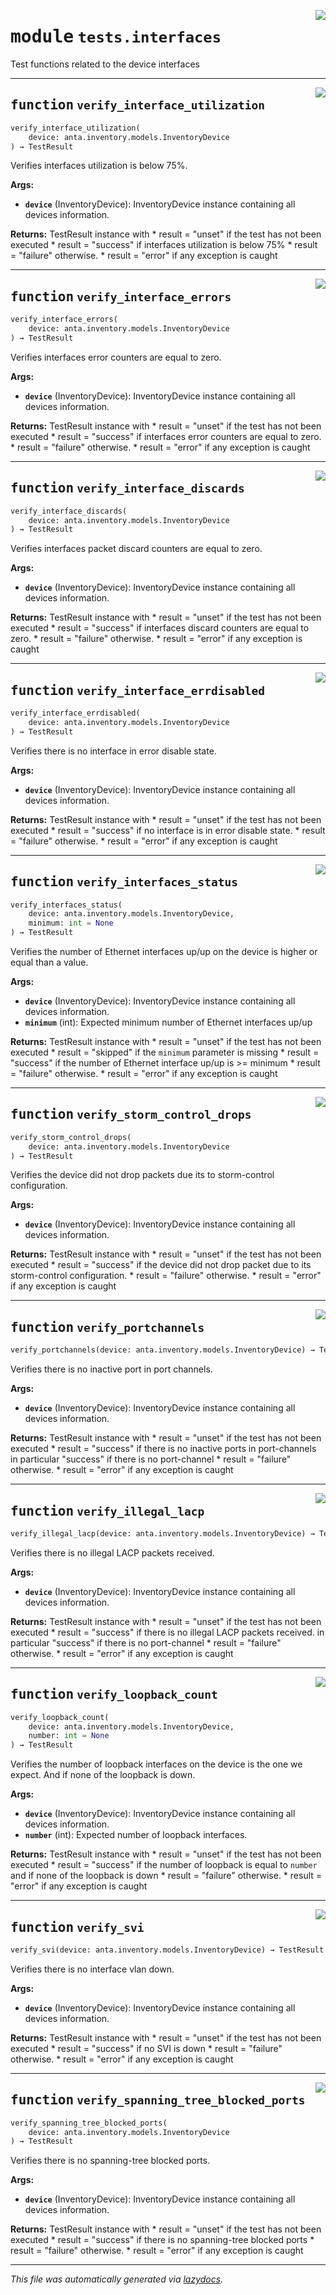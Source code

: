 <!-- markdownlint-disable -->

<a href="../../anta/tests/interfaces.py#L0"><img align="right" style="float:right;" src="https://img.shields.io/badge/-source-cccccc?style=flat-square"></a>

# <kbd>module</kbd> `tests.interfaces`
Test functions related to the device interfaces 


---

<a href="../../anta/tests/interfaces.py#L12"><img align="right" style="float:right;" src="https://img.shields.io/badge/-source-cccccc?style=flat-square"></a>

## <kbd>function</kbd> `verify_interface_utilization`

```python
verify_interface_utilization(
    device: anta.inventory.models.InventoryDevice
) → TestResult
```

Verifies interfaces utilization is below 75%. 



**Args:**
 
 - <b>`device`</b> (InventoryDevice):  InventoryDevice instance containing all devices information. 



**Returns:**
 TestResult instance with * result = "unset" if the test has not been executed * result = "success" if interfaces utilization is below 75% * result = "failure" otherwise. * result = "error" if any exception is caught 


---

<a href="../../anta/tests/interfaces.py#L56"><img align="right" style="float:right;" src="https://img.shields.io/badge/-source-cccccc?style=flat-square"></a>

## <kbd>function</kbd> `verify_interface_errors`

```python
verify_interface_errors(
    device: anta.inventory.models.InventoryDevice
) → TestResult
```

Verifies interfaces error counters are equal to zero. 



**Args:**
 
 - <b>`device`</b> (InventoryDevice):  InventoryDevice instance containing all devices information. 



**Returns:**
 TestResult instance with * result = "unset" if the test has not been executed * result = "success" if interfaces error counters are equal to zero. * result = "failure" otherwise. * result = "error" if any exception is caught 


---

<a href="../../anta/tests/interfaces.py#L96"><img align="right" style="float:right;" src="https://img.shields.io/badge/-source-cccccc?style=flat-square"></a>

## <kbd>function</kbd> `verify_interface_discards`

```python
verify_interface_discards(
    device: anta.inventory.models.InventoryDevice
) → TestResult
```

Verifies interfaces packet discard counters are equal to zero. 



**Args:**
 
 - <b>`device`</b> (InventoryDevice):  InventoryDevice instance containing all devices information. 



**Returns:**
 TestResult instance with * result = "unset" if the test has not been executed * result = "success" if interfaces discard counters are equal to zero. * result = "failure" otherwise. * result = "error" if any exception is caught 


---

<a href="../../anta/tests/interfaces.py#L136"><img align="right" style="float:right;" src="https://img.shields.io/badge/-source-cccccc?style=flat-square"></a>

## <kbd>function</kbd> `verify_interface_errdisabled`

```python
verify_interface_errdisabled(
    device: anta.inventory.models.InventoryDevice
) → TestResult
```

Verifies there is no interface in error disable state. 



**Args:**
 
 - <b>`device`</b> (InventoryDevice):  InventoryDevice instance containing all devices information. 



**Returns:**
 TestResult instance with * result = "unset" if the test has not been executed * result = "success" if no interface is in error disable state. * result = "failure" otherwise. * result = "error" if any exception is caught 


---

<a href="../../anta/tests/interfaces.py#L176"><img align="right" style="float:right;" src="https://img.shields.io/badge/-source-cccccc?style=flat-square"></a>

## <kbd>function</kbd> `verify_interfaces_status`

```python
verify_interfaces_status(
    device: anta.inventory.models.InventoryDevice,
    minimum: int = None
) → TestResult
```

Verifies the number of Ethernet interfaces up/up on the device is higher or equal than a value. 



**Args:**
 
 - <b>`device`</b> (InventoryDevice):  InventoryDevice instance containing all devices information. 
 - <b>`minimum`</b> (int):  Expected minimum number of Ethernet interfaces up/up 



**Returns:**
 TestResult instance with * result = "unset" if the test has not been executed * result = "skipped" if the `minimum` parameter is missing * result = "success" if the number of Ethernet interface up/up is >= minimum * result = "failure" otherwise. * result = "error" if any exception is caught 


---

<a href="../../anta/tests/interfaces.py#L235"><img align="right" style="float:right;" src="https://img.shields.io/badge/-source-cccccc?style=flat-square"></a>

## <kbd>function</kbd> `verify_storm_control_drops`

```python
verify_storm_control_drops(
    device: anta.inventory.models.InventoryDevice
) → TestResult
```

Verifies the device did not drop packets due its to storm-control configuration. 



**Args:**
 
 - <b>`device`</b> (InventoryDevice):  InventoryDevice instance containing all devices information. 



**Returns:**
 TestResult instance with * result = "unset" if the test has not been executed * result = "success" if the device did not drop packet due to its storm-control configuration. * result = "failure" otherwise. * result = "error" if any exception is caught 


---

<a href="../../anta/tests/interfaces.py#L279"><img align="right" style="float:right;" src="https://img.shields.io/badge/-source-cccccc?style=flat-square"></a>

## <kbd>function</kbd> `verify_portchannels`

```python
verify_portchannels(device: anta.inventory.models.InventoryDevice) → TestResult
```

Verifies there is no inactive port in port channels. 



**Args:**
 
 - <b>`device`</b> (InventoryDevice):  InventoryDevice instance containing all devices information. 



**Returns:**
 TestResult instance with * result = "unset" if the test has not been executed * result = "success" if there is no inactive ports in port-channels  in particular "success" if there is no port-channel * result = "failure" otherwise. * result = "error" if any exception is caught 


---

<a href="../../anta/tests/interfaces.py#L320"><img align="right" style="float:right;" src="https://img.shields.io/badge/-source-cccccc?style=flat-square"></a>

## <kbd>function</kbd> `verify_illegal_lacp`

```python
verify_illegal_lacp(device: anta.inventory.models.InventoryDevice) → TestResult
```

Verifies there is no illegal LACP packets received. 



**Args:**
 
 - <b>`device`</b> (InventoryDevice):  InventoryDevice instance containing all devices information. 



**Returns:**
 TestResult instance with * result = "unset" if the test has not been executed * result = "success" if there is no illegal LACP packets received.  in particular "success" if there is no port-channel * result = "failure" otherwise. * result = "error" if any exception is caught 


---

<a href="../../anta/tests/interfaces.py#L365"><img align="right" style="float:right;" src="https://img.shields.io/badge/-source-cccccc?style=flat-square"></a>

## <kbd>function</kbd> `verify_loopback_count`

```python
verify_loopback_count(
    device: anta.inventory.models.InventoryDevice,
    number: int = None
) → TestResult
```

Verifies the number of loopback interfaces on the device is the one we expect. And if none of the loopback is down. 



**Args:**
 
 - <b>`device`</b> (InventoryDevice):  InventoryDevice instance containing all devices information. 
 - <b>`number`</b> (int):  Expected number of loopback interfaces. 



**Returns:**
 TestResult instance with * result = "unset" if the test has not been executed * result = "success" if the number of loopback is equal to `number` and if  none of the loopback is down * result = "failure" otherwise. * result = "error" if any exception is caught 


---

<a href="../../anta/tests/interfaces.py#L426"><img align="right" style="float:right;" src="https://img.shields.io/badge/-source-cccccc?style=flat-square"></a>

## <kbd>function</kbd> `verify_svi`

```python
verify_svi(device: anta.inventory.models.InventoryDevice) → TestResult
```

Verifies there is no interface vlan down. 



**Args:**
 
 - <b>`device`</b> (InventoryDevice):  InventoryDevice instance containing all devices information. 



**Returns:**
 TestResult instance with * result = "unset" if the test has not been executed * result = "success" if no SVI is down * result = "failure" otherwise. * result = "error" if any exception is caught 


---

<a href="../../anta/tests/interfaces.py#L468"><img align="right" style="float:right;" src="https://img.shields.io/badge/-source-cccccc?style=flat-square"></a>

## <kbd>function</kbd> `verify_spanning_tree_blocked_ports`

```python
verify_spanning_tree_blocked_ports(
    device: anta.inventory.models.InventoryDevice
) → TestResult
```

Verifies there is no spanning-tree blocked ports. 



**Args:**
 
 - <b>`device`</b> (InventoryDevice):  InventoryDevice instance containing all devices information. 



**Returns:**
 TestResult instance with * result = "unset" if the test has not been executed * result = "success" if there is no spanning-tree blocked ports * result = "failure" otherwise. * result = "error" if any exception is caught 




---

_This file was automatically generated via [lazydocs](https://github.com/ml-tooling/lazydocs)._
